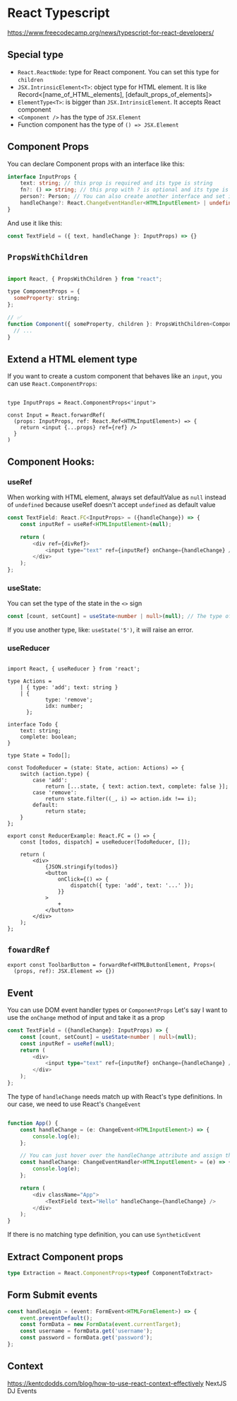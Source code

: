 # React Typescript

<https://www.freecodecamp.org/news/typescript-for-react-developers/>

## Special type

- `React.ReactNode`: type for React component. You can set this type for `children`
- `JSX.IntrinsicElement<T>`: object type for HTML element. It is like Record<[name_of_HTML_elements], [default_props_of_elements]>
- `ElementType<T>`: is bigger than `JSX.IntrinsicElement`. It accepts React component
- `<Component />` has the type of `JSX.Element`
- Function component has the type of `() => JSX.Element`

## Component Props

You can declare Component props with an interface like this:

```typescript
interface InputProps {
	text: string; // this prop is required and its type is string
	fn?: () => string; // this prop with ? is optional and its type is a function that returns a string
	person?: Person; // You can also create another interface and set it as the type of the prop.
	handleChange?: React.ChangeEventHandler<HTMLInputElement> | undefined;
}
```
And use it like this:

```typescript
const TextField = ({ text, handleChange }: InputProps) => {}
```

## `PropsWithChildren`

```jsx

import React, { PropsWithChildren } from "react";

type ComponentProps = {
  someProperty: string;
};

// ✅
function Component({ someProperty, children }: PropsWithChildren<ComponentProps>) {
  // ...
}
```

## Extend a HTML element type

If you want to create a custom component that behaves like an `input`, you can use `React.ComponentProps`:

```tsx

type InputProps = React.ComponentProps<'input'>

const Input = React.forwardRef(
  (props: InputProps, ref: React.Ref<HTMLInputElement>) => {
    return <input {...props} ref={ref} />
  }
)
```

## Component Hooks:

### useRef

When working with HTML element, always set defaultValue as `null` instead of `undefined` because useRef doesn't accept `undefined` as default value 

```javascript
const TextField: React.FC<InputProps> = ({handleChange}) => {
	const inputRef = useRef<HTMLInputElement>(null);

	return (
		<div ref={divRef}>
			<input type="text" ref={inputRef} onChange={handleChange} />
		</div>
	);
};
```

### useState:

You can set the type of the state in the `<>` sign
```typescript
const [count, setCount] = useState<number | null>(null); // The type of the 'count' state is either number or null
```
If you use another type, like: `useState('5')`, it will raise an error.

### useReducer

```TS

import React, { useReducer } from 'react';

type Actions =
	| { type: 'add'; text: string }
	| {
			type: 'remove';
			idx: number;
	  };

interface Todo {
	text: string;
	complete: boolean;
}

type State = Todo[];

const TodoReducer = (state: State, action: Actions) => {
	switch (action.type) {
		case 'add':
			return [...state, { text: action.text, complete: false }];
		case 'remove':
			return state.filter((_, i) => action.idx !== i);
		default:
			return state;
	}
};

export const ReducerExample: React.FC = () => {
	const [todos, dispatch] = useReducer(TodoReducer, []);

	return (
		<div>
			{JSON.stringify(todos)}
			<button
				onClick={() => {
					dispatch({ type: 'add', text: '...' });
				}}
			>
				+
			</button>
		</div>
	);
};

```

## `fowardRef`

```tsx
export const ToolbarButton = forwardRef<HTMLButtonElement, Props>(
  (props, ref): JSX.Element => {})
```

## Event

You can use DOM event handler types or `ComponentProps`
Let's say I want to use the `onChange` method of input and take it as a prop

```typescript
const TextField = ({handleChange}: InputProps) => {
	const [count, setCount] = useState<number | null>(null);
	const inputRef = useRef(null);
	return (
		<div>
			<input type="text" ref={inputRef} onChange={handleChange} />
		</div>
	);
};
```
The type of `handleChange` needs match up with React's type definitions. In our case, we need to use React's `ChangeEvent`
```typescript

function App() {
	const handleChange = (e: ChangeEvent<HTMLInputElement>) => {
		console.log(e);
	};

	// You can just hover over the handleChange attribute and assign the type as the returned type of event handler
	const handleChange: ChangeEventHandler<HTMLInputElement> = (e) => {
		console.log(e);
	};

	return (
		<div className="App">
			<TextField text="Hello" handleChange={handleChange} />
		</div>
	);
}
```

If there is no matching type definition, you can use `SyntheticEvent`

## Extract Component props

```ts
type Extraction = React.ComponentProps<typeof ComponentToExtract>
```

## Form Submit events

```ts
const handleLogin = (event: FormEvent<HTMLFormElement>) => {
	event.preventDefault();
	const formData = new FormData(event.currentTarget);
	const username = formData.get('username');
	const password = formData.get('password');
};
```

## Context

<https://kentcdodds.com/blog/how-to-use-react-context-effectively>
NextJS DJ Events
